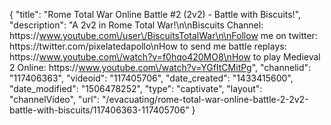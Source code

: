 {
    "title": "Rome Total War Online Battle #2 (2v2) - Battle with Biscuits!",
    "description": "A 2v2 in Rome Total War!\n\nBiscuits Channel: https:\/\/www.youtube.com\/user\/BiscuitsTotalWar\n\nFollow me on twitter: https:\/\/twitter.com\/pixelatedapollo\nHow to send me battle replays: https:\/\/www.youtube.com\/watch?v=f0hqo420MO8\nHow to play Medieval 2 Online: https:\/\/www.youtube.com\/watch?v=YGfItCMitPg",
    "channelid": "117406363",
    "videoid": "117405706",
    "date_created": "1433415600",
    "date_modified": "1506478252",
    "type": "captivate",
    "layout": "channelVideo",
    "url": "\/evacuating\/rome-total-war-online-battle-2-2v2-battle-with-biscuits\/117406363-117405706"
}